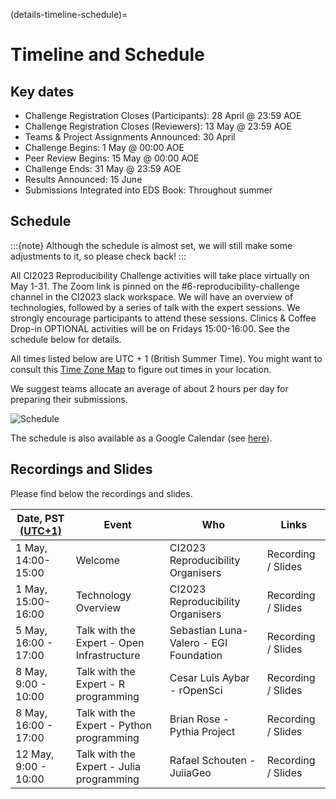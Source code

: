 (details-timeline-schedule)=

# Timeline and Schedule

## Key dates
* Challenge Registration Closes (Participants): 28 April @ 23:59 AOE
* Challenge Registration Closes (Reviewers): 13 May @ 23:59 AOE
* Teams & Project Assignments Announced: 30 April
* Challenge Begins: 1 May @ 00:00 AOE
* Peer Review Begins: 15 May @ 00:00 AOE
* Challenge Ends: 31 May @ 23:59 AOE
* Results Announced: 15 June
* Submissions Integrated into EDS Book: Throughout summer

## Schedule

:::{note}
Although the schedule is almost set, we will still make some adjustments to it, so please check back!
:::

All CI2023 Reproducibility Challenge activities will take place virtually on May 1-31. 
The Zoom link is pinned on the #6-reproducibility-challenge channel in the CI2023 slack workspace. 
We will have an overview of technologies, followed by a series of talk with the expert sessions. 
We strongly encourage participants to attend these sessions.
Clinics & Coffee Drop-in OPTIONAL activities will be on Fridays 15:00-16:00. 
See the schedule below for details.

All times listed below are UTC + 1 (British Summer Time). You might want to consult this [Time Zone Map](https://www.timeanddate.com/time/map/) to figure out times in your location.

We suggest teams allocate an average of about 2 hours per day for preparing their submissions.

![Schedule](../figures/schedule.png)

The schedule is also available as a Google Calendar (see [here](https://calendar.google.com/calendar/embed?src=6d3b3d272eecb65d0ba680044dc78a099be74ba53660d6ec1f93285978d97a46%40group.calendar.google.com&ctz=Europe%2FLondon)).

## Recordings and Slides

Please find below the recordings and slides.

| Date, PST [(UTC+1)](https://www.timeanddate.com/time/zones/bst) | Event                                      | Who                                      | Links                 |
|-----------------------------------------------------------------|--------------------------------------------|------------------------------------------|-----------------------|
| 1 May, 14:00-15:00                                              | Welcome                                    | CI2023 Reproducibility Organisers        | Recording / Slides    |                         
| 1 May, 15:00-16:00                                              | Technology Overview                        | CI2023 Reproducibility Organisers        | Recording / Slides    |
| 5 May, 16:00 - 17:00                                            | Talk with the Expert - Open Infrastructure | Sebastian Luna-Valero - EGI Foundation   | Recording / Slides    |
| 8 May, 9:00 - 10:00                                             | Talk with the Expert - R programming       | Cesar Luis Aybar - rOpenSci              | Recording / Slides    |
| 8 May, 16:00 - 17:00                                            | Talk with the Expert - Python programming  | Brian Rose - Pythia Project              | Recording / Slides    |
| 12 May, 9:00 - 10:00                                            | Talk with the Expert - Julia programming   | Rafael Schouten - JuiiaGeo               | Recording / Slides    |